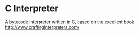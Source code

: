 # C Interpreter

A bytecode interpreter written in C, based on the excellent book http://www.craftinginterpreters.com/
